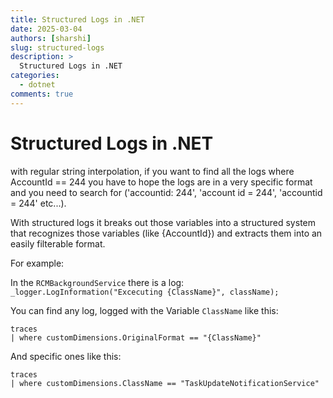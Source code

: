 ```yaml
---
title: Structured Logs in .NET
date: 2025-03-04
authors: [sharshi]
slug: structured-logs
description: >
  Structured Logs in .NET
categories:
  - dotnet
comments: true
---
```



# Structured Logs in .NET

with regular string interpolation, if you want to find all the logs where AccountId == 244 you have to hope the logs are in a very specific format and you need to search for ('accountid: 244', 'account id = 244', 'accountid = 244' etc...).

With structured logs it breaks out those variables into a structured system that recognizes those variables (like {AccountId}) and extracts them into an easily filterable format.

For example:

In the `RCMBackgroundService` there is a log:
`_logger.LogInformation("Excecuting {ClassName}", className);`

You can find any log, logged with the Variable `ClassName` like this:
```
traces
| where customDimensions.OriginalFormat == "{ClassName}"
```
And specific ones like this:
```
traces
| where customDimensions.ClassName == "TaskUpdateNotificationService"
```
